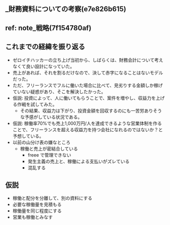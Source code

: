 _財務資料についての考察(e7e826b615)
---

ref: note_戦略(7f154780af)
---

## これまでの経緯を振り返る
- ゼロイチハッカーの立ち上げ当初から、しばらくは、財務会計について考えなくて良い設計になっていた。
- 売上があれば、それを割るだけなので、決して赤字になることはないモデルだった。
- ただ、フリーランスでフルに働いた場合に比べて、見劣りする金額しか稼げていない疑惑があり、そこを解決したかった。
- 仮説: 投資によって、人に働いてもらうことで、案件を増やし、収益力を上げる作戦を試してみた。
  - その結果、収益力は下がり、投資金額を回収するのにも一苦労ありそうな予感がしている状況である。
- 仮説: 稼働率70%でも売上1,000万円/人を達成できるような営業体制を作ることで、フリーランスを超える収益力を持つ会社になれるのではないか？と予想している。
- 以前の山分け表の嫌なところ
  - 稼働と売上が密結合している
    - freee で管理できない
    - 発生主義の売上と、稼働による支払いがズレている
    - 混乱する

## 仮説
- 稼働と配分を分離して、別の資料にする
- 必要な稼働量を見積もる
- 稼働量を同じ程度にする
- 営業も稼働とみなす


